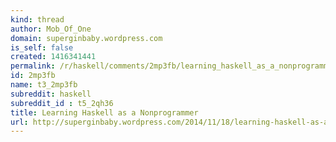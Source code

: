 ```yaml
---
kind: thread
author: Mob_Of_One
domain: superginbaby.wordpress.com
is_self: false
created: 1416341441
permalink: /r/haskell/comments/2mp3fb/learning_haskell_as_a_nonprogrammer/
id: 2mp3fb
name: t3_2mp3fb
subreddit: haskell
subreddit_id : t5_2qh36
title: Learning Haskell as a Nonprogrammer
url: http://superginbaby.wordpress.com/2014/11/18/learning-haskell-as-a-nonprogrammer/
---
```



